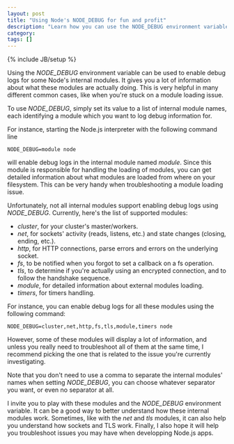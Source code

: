 ```yaml
---
layout: post
title: "Using Node's NODE_DEBUG for fun and profit"
description: "Learn how you can use the NODE_DEBUG environment variable to troubleshoot issues you may have with your application running with Node.js"
category: 
tags: []
---
```

{% include JB/setup %}

Using the _NODE\_DEBUG_ environment variable can be used to enable debug logs for some Node's internal modules. It gives you a lot of information about what these modules are actually doing. This is very helpful in many different common cases, like when you're stuck on a module loading issue.

To use _NODE\_DEBUG_, simply set its value to a list of internal module names, each identifying a module which you want to log debug information for.

For instance, starting the Node.js interpreter with the following command line

	NODE_DEBUG=module node

will enable debug logs in the internal module named _module_. Since this module is responsible for handling the loading of modules, you can get detailed information about what modules are loaded from where on your filesystem. This can be very handy when troubleshooting a module loading issue.

Unfortunately, not all internal modules support enabling debug logs using _NODE\_DEBUG_. Currently, here's the list of supported modules:
- _cluster_, for your cluster's master/workers.
- _net_, for sockets' activity (reads, listens, etc.) and state changes (closing, ending, etc.).
- _http_,  for HTTP connections, parse errors and errors on the underlying socket.
- _fs_, to be notified when you forgot to set a callback on a fs operation.
- _tls_, to determine if you're actually using an encrypted connection, and to follow the handshake sequence.
- _module_, for detailed information about external modules loading.
- _timers_, for timers handling.

For instance, you can enable debug logs for all these modules using the following command:

	NODE_DEBUG=cluster,net,http,fs,tls,module,timers node

However, some of these modules will display a lot of information, and unless you really need to troubleshoot all of them at the same time, I recommend picking the one that is related to the issue you're currently investigating.

Note that you don't need to use a comma to separate the internal modules' names when setting _NODE\_DEBUG_, you can choose whatever separator you want, or even no separator at all.

I invite you to play with these modules and the _NODE\_DEBUG_ environment variable. It can be a good way to better understand how these internal modules work. Sometimes, like with the _net_ and _tls_ modules, it can also help you understand how sockets and TLS work. 
Finally, I also hope it will help you troubleshoot issues you may have when developping Node.js apps.
